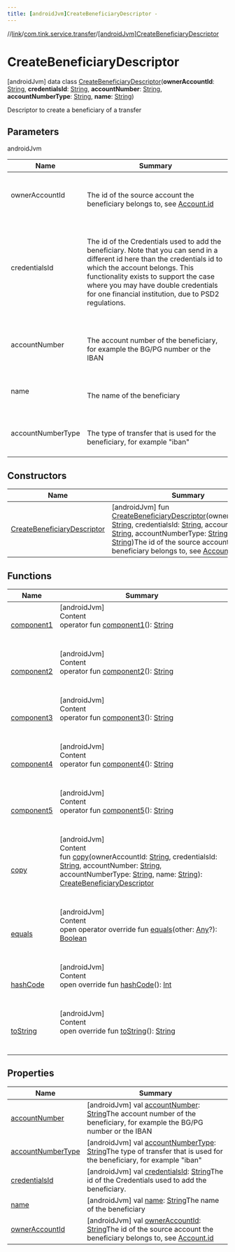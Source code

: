 ```yaml
---
title: [androidJvm]CreateBeneficiaryDescriptor -
---
```

//[link](../../index.md)/[com.tink.service.transfer](../index.md)/[[androidJvm]CreateBeneficiaryDescriptor](index.md)



# CreateBeneficiaryDescriptor  
 [androidJvm] data class [CreateBeneficiaryDescriptor](index.md)(**ownerAccountId**: [String](https://kotlinlang.org/api/latest/jvm/stdlib/kotlin/-string/index.html), **credentialsId**: [String](https://kotlinlang.org/api/latest/jvm/stdlib/kotlin/-string/index.html), **accountNumber**: [String](https://kotlinlang.org/api/latest/jvm/stdlib/kotlin/-string/index.html), **accountNumberType**: [String](https://kotlinlang.org/api/latest/jvm/stdlib/kotlin/-string/index.html), **name**: [String](https://kotlinlang.org/api/latest/jvm/stdlib/kotlin/-string/index.html))

Descriptor to create a beneficiary of a transfer

   


## Parameters  
  
androidJvm  
  
|  Name|  Summary| 
|---|---|
| <a name="com.tink.service.transfer/CreateBeneficiaryDescriptor///PointingToDeclaration/"></a>ownerAccountId| <a name="com.tink.service.transfer/CreateBeneficiaryDescriptor///PointingToDeclaration/"></a><br><br>The id of the source account the beneficiary belongs to, see [Account.id](../../com.tink.model.account/[android-jvm]-account/id.md)<br><br>
| <a name="com.tink.service.transfer/CreateBeneficiaryDescriptor///PointingToDeclaration/"></a>credentialsId| <a name="com.tink.service.transfer/CreateBeneficiaryDescriptor///PointingToDeclaration/"></a><br><br>The id of the Credentials used to add the beneficiary. Note that you can send in a different id here than the credentials id to which the account belongs. This functionality exists to support the case where you may have double credentials for one financial institution, due to PSD2 regulations.<br><br>
| <a name="com.tink.service.transfer/CreateBeneficiaryDescriptor///PointingToDeclaration/"></a>accountNumber| <a name="com.tink.service.transfer/CreateBeneficiaryDescriptor///PointingToDeclaration/"></a><br><br>The account number of the beneficiary, for example the BG/PG number or the IBAN<br><br>
| <a name="com.tink.service.transfer/CreateBeneficiaryDescriptor///PointingToDeclaration/"></a>name| <a name="com.tink.service.transfer/CreateBeneficiaryDescriptor///PointingToDeclaration/"></a><br><br>The name of the beneficiary<br><br>
| <a name="com.tink.service.transfer/CreateBeneficiaryDescriptor///PointingToDeclaration/"></a>accountNumberType| <a name="com.tink.service.transfer/CreateBeneficiaryDescriptor///PointingToDeclaration/"></a><br><br>The type of transfer that is used for the beneficiary, for example "iban"<br><br>
  


## Constructors  
  
|  Name|  Summary| 
|---|---|
| <a name="com.tink.service.transfer/CreateBeneficiaryDescriptor/CreateBeneficiaryDescriptor/#kotlin.String#kotlin.String#kotlin.String#kotlin.String#kotlin.String/PointingToDeclaration/"></a>[CreateBeneficiaryDescriptor](-create-beneficiary-descriptor.md)| <a name="com.tink.service.transfer/CreateBeneficiaryDescriptor/CreateBeneficiaryDescriptor/#kotlin.String#kotlin.String#kotlin.String#kotlin.String#kotlin.String/PointingToDeclaration/"></a> [androidJvm] fun [CreateBeneficiaryDescriptor](-create-beneficiary-descriptor.md)(ownerAccountId: [String](https://kotlinlang.org/api/latest/jvm/stdlib/kotlin/-string/index.html), credentialsId: [String](https://kotlinlang.org/api/latest/jvm/stdlib/kotlin/-string/index.html), accountNumber: [String](https://kotlinlang.org/api/latest/jvm/stdlib/kotlin/-string/index.html), accountNumberType: [String](https://kotlinlang.org/api/latest/jvm/stdlib/kotlin/-string/index.html), name: [String](https://kotlinlang.org/api/latest/jvm/stdlib/kotlin/-string/index.html))The id of the source account the beneficiary belongs to, see [Account.id](../../com.tink.model.account/[android-jvm]-account/id.md)   <br>


## Functions  
  
|  Name|  Summary| 
|---|---|
| <a name="com.tink.service.transfer/CreateBeneficiaryDescriptor/component1/#/PointingToDeclaration/"></a>[component1](component1.md)| <a name="com.tink.service.transfer/CreateBeneficiaryDescriptor/component1/#/PointingToDeclaration/"></a>[androidJvm]  <br>Content  <br>operator fun [component1](component1.md)(): [String](https://kotlinlang.org/api/latest/jvm/stdlib/kotlin/-string/index.html)  <br><br><br>
| <a name="com.tink.service.transfer/CreateBeneficiaryDescriptor/component2/#/PointingToDeclaration/"></a>[component2](component2.md)| <a name="com.tink.service.transfer/CreateBeneficiaryDescriptor/component2/#/PointingToDeclaration/"></a>[androidJvm]  <br>Content  <br>operator fun [component2](component2.md)(): [String](https://kotlinlang.org/api/latest/jvm/stdlib/kotlin/-string/index.html)  <br><br><br>
| <a name="com.tink.service.transfer/CreateBeneficiaryDescriptor/component3/#/PointingToDeclaration/"></a>[component3](component3.md)| <a name="com.tink.service.transfer/CreateBeneficiaryDescriptor/component3/#/PointingToDeclaration/"></a>[androidJvm]  <br>Content  <br>operator fun [component3](component3.md)(): [String](https://kotlinlang.org/api/latest/jvm/stdlib/kotlin/-string/index.html)  <br><br><br>
| <a name="com.tink.service.transfer/CreateBeneficiaryDescriptor/component4/#/PointingToDeclaration/"></a>[component4](component4.md)| <a name="com.tink.service.transfer/CreateBeneficiaryDescriptor/component4/#/PointingToDeclaration/"></a>[androidJvm]  <br>Content  <br>operator fun [component4](component4.md)(): [String](https://kotlinlang.org/api/latest/jvm/stdlib/kotlin/-string/index.html)  <br><br><br>
| <a name="com.tink.service.transfer/CreateBeneficiaryDescriptor/component5/#/PointingToDeclaration/"></a>[component5](component5.md)| <a name="com.tink.service.transfer/CreateBeneficiaryDescriptor/component5/#/PointingToDeclaration/"></a>[androidJvm]  <br>Content  <br>operator fun [component5](component5.md)(): [String](https://kotlinlang.org/api/latest/jvm/stdlib/kotlin/-string/index.html)  <br><br><br>
| <a name="com.tink.service.transfer/CreateBeneficiaryDescriptor/copy/#kotlin.String#kotlin.String#kotlin.String#kotlin.String#kotlin.String/PointingToDeclaration/"></a>[copy](copy.md)| <a name="com.tink.service.transfer/CreateBeneficiaryDescriptor/copy/#kotlin.String#kotlin.String#kotlin.String#kotlin.String#kotlin.String/PointingToDeclaration/"></a>[androidJvm]  <br>Content  <br>fun [copy](copy.md)(ownerAccountId: [String](https://kotlinlang.org/api/latest/jvm/stdlib/kotlin/-string/index.html), credentialsId: [String](https://kotlinlang.org/api/latest/jvm/stdlib/kotlin/-string/index.html), accountNumber: [String](https://kotlinlang.org/api/latest/jvm/stdlib/kotlin/-string/index.html), accountNumberType: [String](https://kotlinlang.org/api/latest/jvm/stdlib/kotlin/-string/index.html), name: [String](https://kotlinlang.org/api/latest/jvm/stdlib/kotlin/-string/index.html)): [CreateBeneficiaryDescriptor](index.md)  <br><br><br>
| <a name="kotlin/Any/equals/#kotlin.Any?/PointingToDeclaration/"></a>[equals](../../com.tink.service.user/[android-jvm]-user-profile-service-impl/index.md#%5Bkotlin%2FAny%2Fequals%2F%23kotlin.Any%3F%2FPointingToDeclaration%2F%5D%2FFunctions%2F-586840090)| <a name="kotlin/Any/equals/#kotlin.Any?/PointingToDeclaration/"></a>[androidJvm]  <br>Content  <br>open operator override fun [equals](../../com.tink.service.user/[android-jvm]-user-profile-service-impl/index.md#%5Bkotlin%2FAny%2Fequals%2F%23kotlin.Any%3F%2FPointingToDeclaration%2F%5D%2FFunctions%2F-586840090)(other: [Any](https://kotlinlang.org/api/latest/jvm/stdlib/kotlin/-any/index.html)?): [Boolean](https://kotlinlang.org/api/latest/jvm/stdlib/kotlin/-boolean/index.html)  <br><br><br>
| <a name="kotlin/Any/hashCode/#/PointingToDeclaration/"></a>[hashCode](../../com.tink.service.user/[android-jvm]-user-profile-service-impl/index.md#%5Bkotlin%2FAny%2FhashCode%2F%23%2FPointingToDeclaration%2F%5D%2FFunctions%2F-586840090)| <a name="kotlin/Any/hashCode/#/PointingToDeclaration/"></a>[androidJvm]  <br>Content  <br>open override fun [hashCode](../../com.tink.service.user/[android-jvm]-user-profile-service-impl/index.md#%5Bkotlin%2FAny%2FhashCode%2F%23%2FPointingToDeclaration%2F%5D%2FFunctions%2F-586840090)(): [Int](https://kotlinlang.org/api/latest/jvm/stdlib/kotlin/-int/index.html)  <br><br><br>
| <a name="kotlin/Any/toString/#/PointingToDeclaration/"></a>[toString](../../com.tink.service.user/[android-jvm]-user-profile-service-impl/index.md#%5Bkotlin%2FAny%2FtoString%2F%23%2FPointingToDeclaration%2F%5D%2FFunctions%2F-586840090)| <a name="kotlin/Any/toString/#/PointingToDeclaration/"></a>[androidJvm]  <br>Content  <br>open override fun [toString](../../com.tink.service.user/[android-jvm]-user-profile-service-impl/index.md#%5Bkotlin%2FAny%2FtoString%2F%23%2FPointingToDeclaration%2F%5D%2FFunctions%2F-586840090)(): [String](https://kotlinlang.org/api/latest/jvm/stdlib/kotlin/-string/index.html)  <br><br><br>


## Properties  
  
|  Name|  Summary| 
|---|---|
| <a name="com.tink.service.transfer/CreateBeneficiaryDescriptor/accountNumber/#/PointingToDeclaration/"></a>[accountNumber](account-number.md)| <a name="com.tink.service.transfer/CreateBeneficiaryDescriptor/accountNumber/#/PointingToDeclaration/"></a> [androidJvm] val [accountNumber](account-number.md): [String](https://kotlinlang.org/api/latest/jvm/stdlib/kotlin/-string/index.html)The account number of the beneficiary, for example the BG/PG number or the IBAN   <br>
| <a name="com.tink.service.transfer/CreateBeneficiaryDescriptor/accountNumberType/#/PointingToDeclaration/"></a>[accountNumberType](account-number-type.md)| <a name="com.tink.service.transfer/CreateBeneficiaryDescriptor/accountNumberType/#/PointingToDeclaration/"></a> [androidJvm] val [accountNumberType](account-number-type.md): [String](https://kotlinlang.org/api/latest/jvm/stdlib/kotlin/-string/index.html)The type of transfer that is used for the beneficiary, for example "iban"   <br>
| <a name="com.tink.service.transfer/CreateBeneficiaryDescriptor/credentialsId/#/PointingToDeclaration/"></a>[credentialsId](credentials-id.md)| <a name="com.tink.service.transfer/CreateBeneficiaryDescriptor/credentialsId/#/PointingToDeclaration/"></a> [androidJvm] val [credentialsId](credentials-id.md): [String](https://kotlinlang.org/api/latest/jvm/stdlib/kotlin/-string/index.html)The id of the Credentials used to add the beneficiary.   <br>
| <a name="com.tink.service.transfer/CreateBeneficiaryDescriptor/name/#/PointingToDeclaration/"></a>[name](name.md)| <a name="com.tink.service.transfer/CreateBeneficiaryDescriptor/name/#/PointingToDeclaration/"></a> [androidJvm] val [name](name.md): [String](https://kotlinlang.org/api/latest/jvm/stdlib/kotlin/-string/index.html)The name of the beneficiary   <br>
| <a name="com.tink.service.transfer/CreateBeneficiaryDescriptor/ownerAccountId/#/PointingToDeclaration/"></a>[ownerAccountId](owner-account-id.md)| <a name="com.tink.service.transfer/CreateBeneficiaryDescriptor/ownerAccountId/#/PointingToDeclaration/"></a> [androidJvm] val [ownerAccountId](owner-account-id.md): [String](https://kotlinlang.org/api/latest/jvm/stdlib/kotlin/-string/index.html)The id of the source account the beneficiary belongs to, see [Account.id](../../com.tink.model.account/[android-jvm]-account/id.md)   <br>

